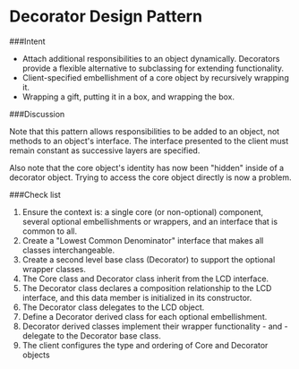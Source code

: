 # Decorator Design Pattern

###Intent
 
 - Attach additional responsibilities to an object dynamically. Decorators provide a flexible alternative to subclassing for extending functionality.
 - Client-specified embellishment of a core object by recursively wrapping it.
 - Wrapping a gift, putting it in a box, and wrapping the box.


###Discussion

Note that this pattern allows responsibilities to be added to an object, not methods to an object's interface. The interface presented to the client must remain constant as successive layers are specified.

Also note that the core object's identity has now been "hidden" inside of a decorator object. Trying to access the core object directly is now a problem.


###Check list

1. Ensure the context is: a single core (or non-optional) component, several optional embellishments or wrappers, and an interface that is common to all.
2. Create a "Lowest Common Denominator" interface that makes all classes interchangeable.
3. Create a second level base class (Decorator) to support the optional wrapper classes.
4. The Core class and Decorator class inherit from the LCD interface.
5. The Decorator class declares a composition relationship to the LCD interface, and this data member is initialized in its constructor.
6. The Decorator class delegates to the LCD object.
7. Define a Decorator derived class for each optional embellishment.
8. Decorator derived classes implement their wrapper functionality - and - delegate to the Decorator base class.
9. The client configures the type and ordering of Core and Decorator objects